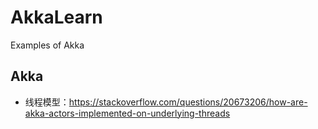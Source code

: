 # AkkaLearn
Examples of Akka


## Akka
* 线程模型：https://stackoverflow.com/questions/20673206/how-are-akka-actors-implemented-on-underlying-threads
